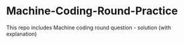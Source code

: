# Machine-Coding-Round-Practice
This repo includes Machine coding round question - solution (with explanation)

